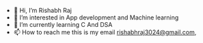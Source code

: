 - 👋 Hi, I’m Rishabh Raj 
- 👀 I’m interested in App development and Machine learning 
- 🌱 I’m currently learning C And DSA
- 📫 How to reach me this is my email rishabhraj3024@gmail.com, 

<!---
Rishabh24052004/Rishabh24052004 is a ✨ special ✨ repository because its `README.md` (this file) appears on your GitHub profile.
You can click the Preview link to take a look at your changes.
--->
